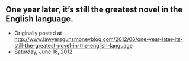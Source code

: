 ## One year later, it’s still the greatest novel in the English language.

 * Originally posted at http://www.lawyersgunsmoneyblog.com/2012/06/one-year-later-its-still-the-greatest-novel-in-the-english-language
 * Saturday, June 16, 2012

 